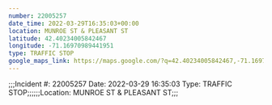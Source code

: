```yaml
---
number: 22005257
date_time: 2022-03-29T16:35:03+00:00
location: MUNROE ST & PLEASANT ST
latitude: 42.40234005842467
longitude: -71.16970989441951
type: TRAFFIC STOP
google_maps_link: https://maps.google.com/?q=42.40234005842467,-71.16970989441951
---
```


;;;Incident #: 22005257   Date: 2022-03-29 16:35:03   Type: TRAFFIC STOP;;;;;;Location: MUNROE ST & PLEASANT ST;;;
